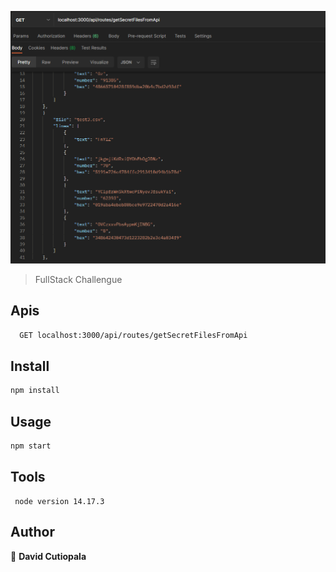 [![Image](https://raw.githubusercontent.com/cutioluis/FrontEnd_FileCSV/master/src/images/back.PNG "Image")](https://raw.githubusercontent.com/cutioluis/FrontEnd_FileCSV/master/src/images/back.PNG "Image")
> FullStack Challengue

## Apis

```sh
  GET localhost:3000/api/routes/getSecretFilesFromApi
```

## Install

```sh
npm install
```

## Usage

```sh
npm start
```

## Tools

```
 node version 14.17.3
```

## Author

👤 **David Cutiopala**

